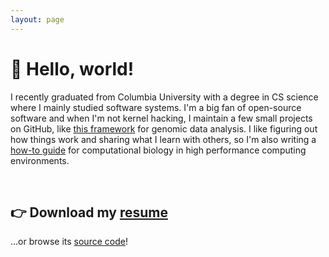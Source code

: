 ```yaml
---
layout: page
---
```


# 👋 Hello, world!

I recently graduated from Columbia University with a degree in CS
science where I mainly studied software systems. I'm a big fan of 
open-source software and when I'm not kernel hacking, I maintain a few
small projects on GitHub, like [this framework](https://github.com/rdnajac/cbmf) 
for genomic data analysis. I like figuring out how things work and 
sharing what I learn with others, so I'm also writing a 
[how-to guide](https://palomerolab.github.io/how-to/)
for computational biology in high performance computing environments.

<br>

## 👉 Download my [resume](./assets/rdnajac-resume.pdf)
...or browse its [source code](./assets/rdnajac-resume.md)! 
